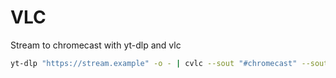 # VLC

Stream to chromecast with yt-dlp and vlc

```sh
yt-dlp "https://stream.example" -o - | cvlc --sout "#chromecast" --sout-chromecast-ip="10.20.30.40" -
```
